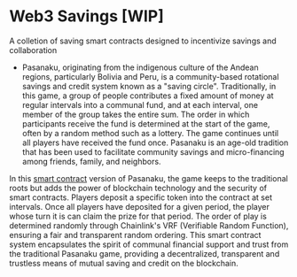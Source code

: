 # Web3 Savings [WIP]

A colletion of saving smart contracts designed to incentivize savings and collaboration

-   Pasanaku, originating from the indigenous culture of the Andean regions, particularly Bolivia and Peru, is a community-based rotational savings and credit system known as a "saving circle". Traditionally, in this game, a group of people contributes a fixed amount of money at regular intervals into a communal fund, and at each interval, one member of the group takes the entire sum. The order in which participants receive the fund is determined at the start of the game, often by a random method such as a lottery. The game continues until all players have received the fund once. Pasanaku is an age-old tradition that has been used to facilitate community savings and micro-financing among friends, family, and neighbors.

In this [smart contract](./contracts/src/Pasanaku.sol) version of Pasanaku, the game keeps to the traditional roots but adds the power of blockchain technology and the security of smart contracts. Players deposit a specific token into the contract at set intervals. Once all players have deposited for a given period, the player whose turn it is can claim the prize for that period. The order of play is determined randomly through Chainlink's VRF (Verifiable Random Function), ensuring a fair and transparent random ordering. This smart contract system encapsulates the spirit of communal financial support and trust from the traditional Pasanaku game, providing a decentralized, transparent and trustless means of mutual saving and credit on the blockchain.
